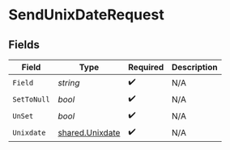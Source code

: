 # SendUnixDateRequest


## Fields

| Field                                              | Type                                               | Required                                           | Description                                        |
| -------------------------------------------------- | -------------------------------------------------- | -------------------------------------------------- | -------------------------------------------------- |
| `Field`                                            | *string*                                           | :heavy_check_mark:                                 | N/A                                                |
| `SetToNull`                                        | *bool*                                             | :heavy_check_mark:                                 | N/A                                                |
| `UnSet`                                            | *bool*                                             | :heavy_check_mark:                                 | N/A                                                |
| `Unixdate`                                         | [shared.Unixdate](../../models/shared/unixdate.md) | :heavy_check_mark:                                 | N/A                                                |